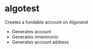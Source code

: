 # algotest


Creates a fundable account on Algorand
- Generates account 
- Generates mnemnonic 
- Generates account address